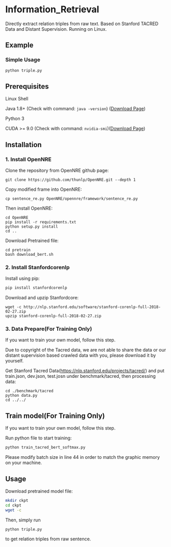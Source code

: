 # Information_Retrieval
Directly extract relation triples from raw text. Based on Stanford TACRED Data and Distant Supervision. Running on Linux.
## Example
### Simple Usage
```python
python triple.py
```

## Prerequisites
Linux Shell

Java 1.8+ (Check with command: `java -version`) ([Download Page](http://www.oracle.com/technetwork/cn/java/javase/downloads/jdk8-downloads-2133151-zhs.html))

Python 3

CUDA >= 9.0 (Check with command: `nvidia-smi`)([Download Page](https://developer.nvidia.com/cuda-downloads))

## Installation

### 1. Install OpenNRE
Clone the repository from OpenNRE github page:
```
git clone https://github.com/thunlp/OpenNRE.git --depth 1
```
Copy modified frame into OpenNRE:
```
cp sentence_re.py OpenNRE/opennre/framework/sentence_re.py
```
Then install OpenNRE:
```
cd OpenNRE
pip install -r requirements.txt
python setup.py install 
cd ..
```
Download Pretrained file:
```
cd pretrain
bash download_bert.sh
```

### 2. Install Stanfordcorenlp
Install using pip:
```python
pip install stanfordcorenlp
```
Download and upzip Stanfordcore:
```
wget -c http://nlp.stanford.edu/software/stanford-corenlp-full-2018-02-27.zip
upzip stanford-corenlp-full-2018-02-27.zip
```

### 3. Data Prepare(For Training Only)
If you want to train your own model, follow this step.

Due to copyright of the Tacred data, we are not able to share the data or our distant supervision based crawled data with you, please download it by yourself.

Get Stanford Tacred Data(https://nlp.stanford.edu/projects/tacred/) and put train.json, dev.json, test.josn under benchmark/tacred, then processing data:

```
cd ./benchmark/tacred
python data.py
cd ../../
```

## Train model(For Training Only)
If you want to train your own model, follow this step.

Run python file to start training:
```python
python train_tacred_bert_softmax.py
```
Please modify batch size in line 44 in order to match the graphic memory on your machine.

## Usage
Download pretrained model file:
```bash
mkdir ckpt
cd ckpt
wget -c 
```
Then, simply run
```python
python triple.py
```
to get relation triples from raw sentence.